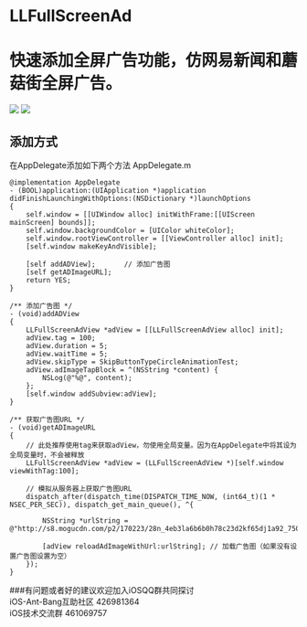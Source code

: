 # LLFullScreenAd
快速添加全屏广告功能，仿网易新闻和蘑菇街全屏广告。
=
![](https://github.com/Running2snail/LLFullScreenAd/raw/master/FullScreenAdGif/fullScreenAd1.gif) 
![](https://github.com/Running2snail/LLFullScreenAd/raw/master/FullScreenAdGif/fullScreenAd2.gif) 
## 添加方式
在AppDelegate添加如下两个方法
 <a id="AppDelegate.m"></a>AppDelegate.m
```objc
@implementation AppDelegate
- (BOOL)application:(UIApplication *)application didFinishLaunchingWithOptions:(NSDictionary *)launchOptions
{
    self.window = [[UIWindow alloc] initWithFrame:[[UIScreen mainScreen] bounds]];
    self.window.backgroundColor = [UIColor whiteColor];
    self.window.rootViewController = [[ViewController alloc] init];
    [self.window makeKeyAndVisible];
    
    [self addADView];       // 添加广告图
    [self getADImageURL];
    return YES;
}

/** 添加广告图 */
- (void)addADView
{
    LLFullScreenAdView *adView = [[LLFullScreenAdView alloc] init];
    adView.tag = 100;
    adView.duration = 5;
    adView.waitTime = 5;
    adView.skipType = SkipButtonTypeCircleAnimationTest;
    adView.adImageTapBlock = ^(NSString *content) {
        NSLog(@"%@", content);
    };
    [self.window addSubview:adView];
}

/** 获取广告图URL */
- (void)getADImageURL
{
    // 此处推荐使用tag来获取adView，勿使用全局变量。因为在AppDelegate中将其设为全局变量时，不会被释放
    LLFullScreenAdView *adView = (LLFullScreenAdView *)[self.window viewWithTag:100];
    
    // 模拟从服务器上获取广告图URL
    dispatch_after(dispatch_time(DISPATCH_TIME_NOW, (int64_t)(1 * NSEC_PER_SEC)), dispatch_get_main_queue(), ^{
        
        NSString *urlString = @"http://s8.mogucdn.com/p2/170223/28n_4eb3la6b6b0h78c23d2kf65dj1a92_750x1334.jpg";
        
        [adView reloadAdImageWithUrl:urlString]; // 加载广告图（如果没有设置广告图设置为空）
    });
}

```
###有问题或者好的建议欢迎加入iOSQQ群共同探讨<br>
iOS-Ant-Bang互助社区 426981364<br>
iOS技术交流群 461069757 
